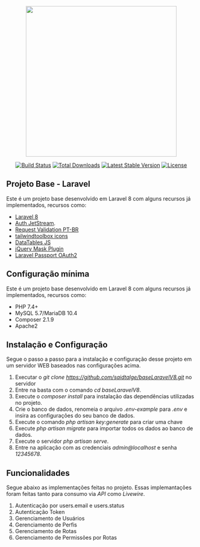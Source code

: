 <p align="center"><a href="https://laravel.com" target="_blank"><img src="https://raw.githubusercontent.com/laravel/art/master/logo-lockup/5%20SVG/2%20CMYK/1%20Full%20Color/laravel-logolockup-cmyk-red.svg" width="400"></a></p>

<p align="center">
<a href="https://travis-ci.org/laravel/framework"><img src="https://travis-ci.org/laravel/framework.svg" alt="Build Status"></a>
<a href="https://packagist.org/packages/laravel/framework"><img src="https://img.shields.io/packagist/dt/laravel/framework" alt="Total Downloads"></a>
<a href="https://packagist.org/packages/laravel/framework"><img src="https://img.shields.io/packagist/v/laravel/framework" alt="Latest Stable Version"></a>
<a href="https://packagist.org/packages/laravel/framework"><img src="https://img.shields.io/packagist/l/laravel/framework" alt="License"></a>
</p>

## Projeto Base - Laravel

Este é um projeto base desenvolvido em Laravel 8 com alguns recursos já implementados, recursos como:

- [Laravel 8](https://laravel.com/docs/8.x)
- [Auth JetStream](https://jetstream.laravel.com/2.x/introduction.html).
- [Request Validation PT-BR](https://github.com/LaravelLegends/pt-br-validator)
- [tailwindtoolbox icons](https://www.tailwindtoolbox.com/icons)
- [DataTables JS](https://datatables.net/)
- [jQuery Mask Plugin](https://github.com/igorescobar/jQuery-Mask-Plugin)
- [Laravel Passport OAuth2](https://laravel.com/docs/8.x/passport)

## Configuração mínima

Este é um projeto base desenvolvido em Laravel 8 com alguns recursos já implementados, recursos como:

- PHP 7.4+
- MySQL 5.7/MariaDB 10.4
- Composer 2.1.9
- Apache2

## Instalação e Configuração

Segue o passo a passo para a instalação e configuração desse projeto em um servidor WEB baseados nas configurações acima.

1. Executar o *git clone https://github.com/saidtalge/baseLaravelV8.git* no servidor
2. Entre na basta com o comando *cd baseLaravelV8*.
3. Execute o *composer install* para instalação das dependências utilizadas no projeto.
4. Crie o banco de dados, renomeia o arquivo *.env-example* para *.env* e insira as configurações do seu banco de dados.
5. Execute o comando *php artisan key:generate* para criar uma chave
6. Execute *php artisan migrate* para importar todos os dados ao banco de dados.
7. Execute o servidor *php artisan serve*.
8. Entre na aplicação com as credenciais *admin@localhost* e senha *12345678*.

## Funcionalidades

Segue abaixo as implementações feitas no projeto. Essas implemantações foram feitas tanto para consumo via *API* como *Livewire*.

1. Autenticação por users.email e users.status
2. Autenticação Token
3. Gerenciamento de Usuários
4. Gerenciamento de Perfis
5. Gerenciamento de Rotas
6. Gerenciamento de Permissões por Rotas

